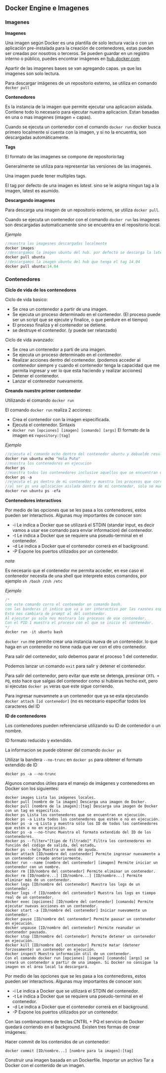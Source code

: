 Docker Engine e Imagenes
-------------------------

### Imagenes ###

**Imagenes**

Una imagen según Docker es una plantilla de solo lectura vacía o con un aplicación pre-instalada para la creación de contenedores, estas pueden ser creadas por nosotros o terceros. Se pueden guardar en un registro interno o público, puedes encontrar imágenes en [hub.docker.com](hub.docker.com)

Apartir de las imagenes bases se van agregando capas. ya que las imagenes son solo lectura.

Para descargar imágenes de un repositorio externo, se utiliza en comando `docker pull`

**Contenedores**

Es la instancia de la imagen que permite ejecutar una aplicacion aislada.
Contiene todo lo necesario para ejecutar nuestra aplicacion.
Estan basadas en una o mas imagenes (imagen + capas).

Cuando se ejecuta un contenedor con el comando `docker run` docker busca primero localmente si cuenta con la imagen, y si no la encuentra, son descargadas automáticamente.

**Tags**

El formato de las imagenes se compone de repositorio:tag

Generalmente se utiliza para representar las versiones de las imagenes.

Una imagen puede tener multiples tags.

El tag por defecto de una imagen es *latest*. sino se le asigna ningun tag a la imagen, latest es asumido.

**Descargando imagenes**

Para descarga una imagen de un repositorio externo, se utiliza `docker pull`.

Cuando se ejecuta un contenedor con el comando `docker run` las imagenes son descargadas automaticamente sino se encuentra en el repositorio local.

*Ejemplo*
```java
//muestra las imagesnes descargadas localmente
docker images 
//descargamos la imagen ubuntu del hub. por defecto se descarga la latest
docker pull ubuntu 
//descargamos la imagen ubuntu del hub que tenga el tag 14.04
docker pull ubuntu:14.04 
```

### Contenedores ###

**Ciclo de vida de los contenedores**

Ciclo de vida basico:
  - Se crea un contenedor a partir de una imagen.
  - Se ejecuta un proceso determinado en el contenedor. (El proceso puede ser un script que se ejecute y finalice, o que perdure en el tiempo)
  - El proceso finaliza y el contenedor se detiene.
  - se destruye el contenedor. (y puede ser relanzado)
  
Ciclo de vida avanzado:
  - Se crea un contenedor a parti de una imagen.
  - Se ejecuta un proceso determinado en el contenedor.
  - Realizar acciones dentro del contenedor. (podemos acceder al contenedor siempre y cuando el contenedor tenga la capacidad que me permita ingresar y ver lo que esta haciendo y realizar acciones)
  - Detener el contenedor.
  - Lanzar el contenedor nuevamente.

**Creando nuestro primer contenedor**

Utilizando el comando `docker run`

El comando `docker run` realiza 2 acciones:
  - Crea el contenedor con la imagen especificada.
  - Ejecuta el contenedor.
Sintaxis
  - `docker run [opciones] [imagen] [comando] [args]`
El formato de la imagen es `repository:[tag]`

*Ejemplo*
```java
//ejecuta el comando echo dentro del contenedor ubuntu y debuelde resultado.
docker run ubuntu echo "Hola Puto" 
//muestra los contenedores en ejecucion
docker ps 
//muestra todos los contenedores inclusive aquellos que se encuentran detenidos.
docker ps -a 
//ejecuta el ps dentro de mi contenedor y muestra los procesos que corren. 
//al ser ps una aplicacion aislada dentro de mi contenedor, solo se muestra el mismo ps.
docker run ubuntu ps -efa 
```

**Contenedores interactivos**

Por medio de las opciones que se les pasa a los contenedores, estos pueden ser interactivos. Algunas muy importantes de conocer son:

  - -i Le indica a Docker que se utilizará el STDIN (standar input, es decir vamos a usar ese comando para enviar informacion) del contenedor.
  - -t Le indica a Docker que se requiere una pseudo-terminal en el contenedor.
  - -d Le indica a Docker que el contenedor correrá en el background.
  - -P Expone los puertos utilizados por un contenedor.
  
*nota*
  
Es necesario que el contenedor me permita acceder, en ese caso el contenedor necesita de una shell que interprete estos comandos, por ejemplo `sh /bash /zsh /etc`

*Ejemplo*

```java
/*
con este comando corro el contenedor un comando bash. 
con las banderas it indico que va a ser interactivo por las razones especificadas arriba. 
Esto nos cambiara de prompt al del contenedor. 
Al ejecutar ps solo nos mostrara los procesos de ese contenedor. 
Con el PID 1 muestra el proceso con el que se inicio el contenedor.
*/
docker run -it ubuntu bash 
```

`docker run` me permite crear una instancia nueva de un contenedor. lo que haga en un contenedor no tiene nada que ver con el otro contenedor.

Para salir del contenedor, solo debemos parar el proceso 1 del contenedor. 

Podemos lanzar un comando `exit` para salir y detener el contenedor.

Para salir del contenedor, pero evitar que este se detenga, presionar `CRTL + PQ`, esto hace que salgas del contenedor como si hubieras hecho exit, pero si ejecutas `docker ps` veras que este sigue corriendo. 

Para ingresar nuevamnete a un contenedor que ya se esta ejecutando `docker attach [id contenedor]` (no es necesario especifiar todos los caracteres del ID

**ID de contenedores**

Los contenedores pueden referenciarse utilizando su ID de contenedor o un nombre.

ID formato reducido y extendido.

La informacion se puede obtener del comando `docker ps`

Utilizar la bandera `--no-trunc` en `docker ps` para obtener el formato extendido de ID

```
docker ps -a --no-trunc
```



Algunos comandos útiles para el manejo de imágenes y contenedores en Docker son los siguientes:

```
docker images Lista las imágenes locales.
docker pull [nombre de la imagen] Descarga una imagen de Docker.
docker pull [nombre de la imagen]:[tag] Descarga una imagen de Docker con un tag en especifico.
docker ps Lista los contenedores que se encuentran en ejecución.
docker ps -a Lista todos los contenedores que estén o no en ejecución.
docker ps -a -q Lista y muestra sólo los ID de todos los contenedores que estén o no en ejecución.
docker ps -a --no-trunc Muestra el formato extendido del ID de los contenedores.
docker ps --filter="[tipo de filtrado]" Filtra los contenedores en función del código de salida, del estado…
docker ps --help Muestra un menú de ayuda.
docker attach [ID/nombre del contenedor] Permite ingresar nuevamente a un contenedor creado anteriormente.
docker run --name [nombre del contenedor] [imagen] Permite iniciar un contenedor con un nombre.
docker rm [ID/nombre del contenedor] Permite eliminar un contenedor.
docker rm [ID/nombre...] [ID/nombre...] [ID/nombre...] Permite eliminar más de un contenedor.
docker logs [ID/nombre del contenedor] Muestra los logs de un contenedor.
docker logs -f [ID/nombre del contenedor] Muestra los logs en tiempo real de un contenedor.
docker exec [opciones] [ID/nombre del contenedor] [comando] Permite ejecutar nuevas acciones en un contenedor.
docker start -a [ID/nombre del contenedor] Iniciar nuevamente un contenedor.
docker pause [ID/nombre del contenedor] Permite pausar un contenedor en ejecución.
docker unpause [ID/nombre del contenedor] Permite reanudar un contenedor pausado.
docker stop [ID/nombre del contenedor] Permite detener un contenedor en ejecución.
docker kill [ID/nombre del contenedor] Permite matar (detener forzosamente) un contenedor en ejecución.
docker inspect Muestra información útil de un contenedor.
Con el comando docker run [opciones] [imagen] [comando] [args] se creará un contenedor a partir de una imagen. Si Docker no consigue la imagen en el área local la descargará.
```

Por medio de las opciones que se les pasa a los contenedores, estos pueden ser interactivos. Algunas muy importantes de conocer son:

  - -i Le indica a Docker que se utilizará el STDIN del contenedor.
  - -t Le indica a Docker que se requiere una pseudo-terminal en el contenedor.
  - -d Le indica a Docker que el contenedor correrá en el background.
  - -P Expone los puertos utilizados por un contenedor.

Con las combinaciones de teclas CNTRL + PQ el servicio de Docker quedará corriendo en el background.
Existen tres formas de crear imágenes:

Hacer commit de los contenidos de un contenedor: 
```
docker commit [ID/nombre...] [nombre para la imagen]:[tag]
```

Construir una imagen basada en un Dockerfile.
Importar un archivo Tar a Docker con el contenido de un imagen.
